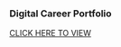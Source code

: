 ### Digital Career Portfolio

[CLICK HERE TO VIEW](https://EmilySamanathaP.github.io/Digital_Career_Portfolio)

